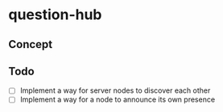 # question-hub

## Concept

## Todo

- [ ] Implement a way for server nodes to discover each other
- [ ] Implement a way for a node to announce its own presence
